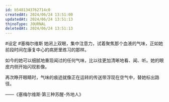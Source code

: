 ```yaml
---
id: b5481343762714c0
createdAt: 2024/06/24 13:51:00
updatedAt: 2024/06/24 13:51:13
thinoType: JOURNAL
deletedAt: 2024/06/24 13:51:13
---
```

#设定 #塞梅尔维斯   她闭上双眼，集中注意力，试着聚焦那个血液的气味，正如她前段时间在康复中心的病房里练习的那样。

如今的她可以细腻地重现闻过的任何气味，比以往更加清晰地看、闻、听。她的眼皮内侧开始闪现影像。

再次睁开眼睛时，气味的痕迹就像正在运转的传送带浮现在空气中，替她标出路径。

——《塞梅尔维斯·第三种苏醒-外地人》